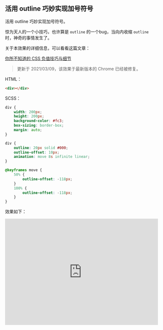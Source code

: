 ## 活用 outline 巧妙实现加号符号

活用 outline 巧妙实现加号符号。

惊为天人的一个小技巧，也许算是 `outline` 的一个bug，当向内收缩 `outline` 时，神奇的事情发生了。

关于本效果的详细信息，可以看看这篇文章：

[你所不知道的 CSS 负值技巧与细节](https://github.com/chokcoco/iCSS/issues/68)

> 更新于 2021/03/09，该效果于最新版本的 Chrome 已经被修复。

HTML：

```html
<div></div>
```

SCSS：
```scss
div {
    width: 200px;
    height: 200px;
    background-color: #fc3;
    box-sizing: border-box;
    margin: auto;
}

div {
    outline: 20px solid #000;
    outline-offset: 10px;
    animation: move 8s infinite linear;
}

@keyframes move {
    50% {
        outline-offset: -118px;
    }
    100% {
        outline-offset: -118px;
    }
}
```

效果如下：

<iframe height="350" style="width: 100%;" scrolling="no" title="使用outline实现加号" src="https://codepen.io/Chokcoco/embed/PrrLaP?height=350&theme-id=default&default-tab=css,result" frameborder="no" allowtransparency="true" allowfullscreen="true">
  See the Pen <a href='https://codepen.io/Chokcoco/pen/PrrLaP'>使用outline实现加号</a> by Chokcoco
  (<a href='https://codepen.io/Chokcoco'>@Chokcoco</a>) on <a href='https://codepen.io'>CodePen</a>.
</iframe>